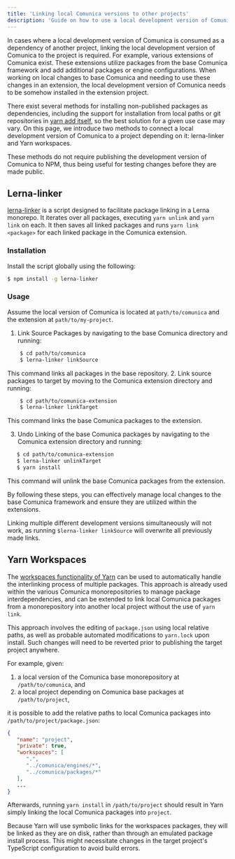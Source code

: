 ```yaml
---
title: 'Linking local Comunica versions to other projects'
description: 'Guide on how to use a local development version of Comunica with another local project'
---
```


In cases where a local development version of Comunica is consumed as a dependency of another project, linking the local development version of Comunica to the project is required. For example, various extensions of Comunica exist. These extensions utilize packages from the base Comunica framework and add additional packages or engine configurations. When working on local changes to base Comunica and needing to use these changes in an extension, the local development version of Comunica needs to be somehow installed in the extension project.

There exist several methods for installing non-published packages as dependencies, including the support for installation from local paths or git repositories in [yarn add itself](https://yarnpkg.com/cli/add), so the best solution for a given use case may vary. On this page, we introduce two methods to connect a local development version of Comunica to a project depending on it: lerna-linker and Yarn workspaces.

These methods do not require publishing the development version of Comunica to NPM, thus being useful for testing changes before they are made public.

## Lerna-linker

[lerna-linker](https://www.npmjs.com/package/lerna-linker) is a script designed to facilitate package linking in a Lerna monorepo. It iterates over all packages, executing `yarn unlink` and `yarn link` on each. It then saves all linked packages and runs `yarn link <package>` for each linked package in the Comunica extension.

### Installation

Install the script globally using the following:

```bash
$ npm install -g lerna-linker
```

### Usage

Assume the local version of Comunica is located at `path/to/comunica` and the extension at `path/to/my-project`.

1. Link Source Packages by navigating to the base Comunica directory and running:

 ```bash 
    $ cd path/to/comunica
    $ lerna-linker linkSource 
 ```

 This command links all packages in the base repository.
2. Link source packages to target by moving to the Comunica extension directory and running:

 ```bash
    $ cd path/to/comunica-extension
    $ lerna-linker linkTarget
 ```

 This command links the base Comunica packages to the extension.

3. Undo Linking of the base Comunica packages by navigating to the Comunica extension directory and running:
 ```bash
    $ cd path/to/comunica-extension
    $ lerna-linker unlinkTarget
    $ yarn install

 ```

 This command will unlink the base Comunica packages from the extension.

By following these steps, you can effectively manage local changes to the base Comunica framework and ensure they are utilized within the extensions. 

<div class="note">
Linking multiple different development versions simultaneously will not work, as running <code>$lerna-linker linkSource</code> will overwrite all previously made links.
</div>

## Yarn Workspaces

The [workspaces functionality of Yarn](https://yarnpkg.com/features/workspaces) can be used to automatically handle the interlinking process of multiple packages. This approach is already used within the various Comunica monorepositories to manage package interdependencies, and can be extended to link local Comunica packages from a monorepository into another local project without the use of `yarn link`.

<div class="note">
This approach involves the editing of <code>package.json</code> using local relative paths, as well as probable automated modifications to <code>yarn.lock</code> upon install. Such changes will need to be reverted prior to publishing the target project anywhere.
</div>

For example, given:

1. a local version of the Comunica base monorepository at `/path/to/comunica`, and
2. a local project depending on Comunica base packages at `/path/to/project`,

it is possible to add the relative paths to local Comunica packages into `/path/to/project/package.json`:

```json
{
   "name": "project",
   "private": true,
   "workspaces": [
      ".",
      "../comunica/engines/*",
      "../comunica/packages/*"
   ],
   ...
}
```

Afterwards, running `yarn install` in `/path/to/project` should result in Yarn simply linking the local Comunica packages into `project`.

<div class="note">
Because Yarn will use symbolic links for the workspaces packages, they will be linked as they are on disk, rather than through an emulated package install process. This might necessitate changes in the target project's TypeScript configuration to avoid build errors.
</div>
